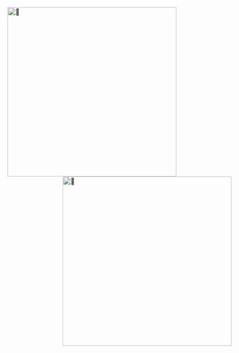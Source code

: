 [<img align = "left" width = "380" alt="🦑" src="https://gist.githubusercontent.com/Pysics/a4179872ffc1267aee10cf7fb8566e8b/raw/left.svg">](#)
[<img align = "right" width = "380" alt="🦑" src="https://gist.githubusercontent.com/Pysics/a4179872ffc1267aee10cf7fb8566e8b/raw/right.svg">](#)
